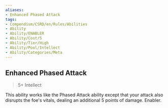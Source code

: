 ```yaml
---
aliases:
- Enhanced Phased Attack
tags:
- Compendium/CSRD/en/Rules/Abilities
- Ability
- Ability/ENABLER
- Ability/Cost/5
- Ability/Tier/High
- Ability/Pool/Intellect
- Ability/Categories/Meta
---
```


  
## Enhanced Phased Attack  
>5+  Intellect  
  
This ability works like the Phased Attack ability except that your attack also disrupts the foe's vitals, dealing an additional 5 points of damage. Enabler.